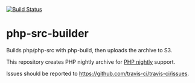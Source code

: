 [![Build Status](https://travis-ci.com/travis-ci/php-src-builder.svg?branch=default)](https://travis-ci.com/travis-ci/php-src-builder)

# php-src-builder
Builds php/php-src with php-build, then uploads the archive to S3.

This repository creates PHP nightly archive for [PHP nightly](http://docs.travis-ci.com/user/languages/php/#PHP-nightly-builds) support.

Issues should be reported to https://github.com/travis-ci/travis-ci/issues.
